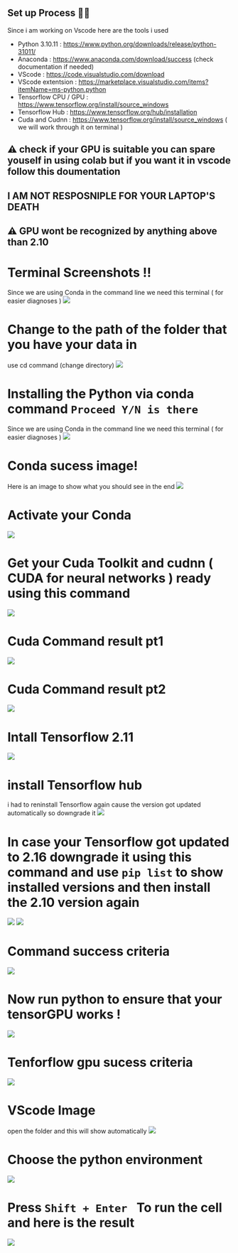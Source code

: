 
## Set up Process 🐱‍💻
Since i am working on Vscode here are the tools i used 

* Python 3.10.11 : https://www.python.org/downloads/release/python-31011/
* Anaconda : https://www.anaconda.com/download/success (check documentation if needed)
* VScode : https://code.visualstudio.com/download 
* VScode extentsion : https://marketplace.visualstudio.com/items?itemName=ms-python.python
* Tensorflow CPU / GPU : https://www.tensorflow.org/install/source_windows
* Tensorflow Hub : https://www.tensorflow.org/hub/installation
* Cuda and Cudnn :  https://www.tensorflow.org/install/source_windows ( we will work through it on terminal )

## ⚠️ check if your GPU is suitable you can spare youself in using colab but if you want it in vscode follow this doumentation 
## I AM NOT RESPOSNIPLE FOR YOUR LAPTOP'S DEATH
## ⚠️ GPU wont be recognized by anything above than 2.10 


# Terminal Screenshots !! 
Since we are using Conda in the command line we need this terminal ( for easier diagnoses ) 
<img src ="images/Anaconda Terminal.png"/>

# Change to the path of the folder that you have your data in 
use cd command (change directory) 
<img src ="images/cd file directory terminal.png"/>



# Installing the Python via conda command `Proceed Y/N is there  `
Since we are using Conda in the command line we need this terminal ( for easier diagnoses ) 
<img src ="images/conda creation.png"/>



# Conda sucess image! 
Here is an image to show what you should see in the end 
<img src ="images/conda sucess.png"/>



# Activate your Conda 
<img src ="images/activate conda.png"/>




# Get your Cuda  Toolkit and cudnn ( CUDA for neural networks ) ready using this command 
<img src ="images/cuda tools.png"/>



# Cuda Command result pt1
<img src ="images/cuda part 1.png"/>




# Cuda Command result pt2
<img src ="images/cuda part 2.png"/>




# Intall Tensorflow 2.11
<img src ="images/install tensorflow 2.11.png"/>


 # install Tensorflow hub 
 i had to reninstall Tensorflow again cause the version got updated automatically so downgrade it 
 <img src ="images/tensorhub.png"/>


# In case your Tensorflow got updated to 2.16 downgrade it using this command and use `pip list` to show installed versions and then install the 2.10 version again
<img src ="images/tensorflow downgrade.png"/>

<img src ="images/downgrade check.png"/>



# Command success criteria
<img src ="images/command sucess criteria.png"/>



# Now run python to ensure that your tensorGPU works !
<img src ="images/python run.png"/>



# Tenforflow gpu sucess criteria 

<img src ="images/Gpu sucess.png"/>



# VScode Image 
open the folder and this will show automatically 
<img src ="images/vsode first image.png"/>


# Choose the python environment 
<img src ="images/python environment.png"/>


# Press `Shift + Enter ` To run the cell and here is the result 
<img src ="images/GPU vscode result.png"/>







